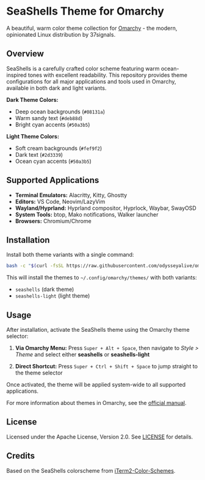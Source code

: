 # SeaShells Theme for Omarchy

A beautiful, warm color theme collection for [Omarchy](https://omarchy.org) - the modern, opinionated Linux distribution by 37signals.

## Overview

SeaShells is a carefully crafted color scheme featuring warm ocean-inspired tones with excellent readability. This repository provides theme configurations for all major applications and tools used in Omarchy, available in both dark and light variants.

**Dark Theme Colors:**
- Deep ocean backgrounds (`#08131a`)
- Warm sandy text (`#deb88d`)
- Bright cyan accents (`#50a3b5`)

**Light Theme Colors:**
- Soft cream backgrounds (`#fef9f2`)
- Dark text (`#2d3339`)
- Ocean cyan accents (`#50a3b5`)

## Supported Applications

- **Terminal Emulators:** Alacritty, Kitty, Ghostty
- **Editors:** VS Code, Neovim/LazyVim
- **Wayland/Hyprland:** Hyprland compositor, Hyprlock, Waybar, SwayOSD
- **System Tools:** btop, Mako notifications, Walker launcher
- **Browsers:** Chromium/Chrome

## Installation

Install both theme variants with a single command:

```bash
bash -c "$(curl -fsSL https://raw.githubusercontent.com/odysseyalive/omarchy-seashells-theme/main/setup)"
```

This will install the themes to `~/.config/omarchy/themes/` with both variants:
- `seashells` (dark theme)
- `seashells-light` (light theme)

## Usage

After installation, activate the SeaShells theme using the Omarchy theme selector:

1. **Via Omarchy Menu:** Press `Super + Alt + Space`, then navigate to _Style > Theme_ and select either **seashells** or **seashells-light**

2. **Direct Shortcut:** Press `Super + Ctrl + Shift + Space` to jump straight to the theme selector

Once activated, the theme will be applied system-wide to all supported applications.

For more information about themes in Omarchy, see the [official manual](https://learn.omacom.io/2/the-omarchy-manual/52/themes).

## License

Licensed under the Apache License, Version 2.0. See [LICENSE](LICENSE) for details.

## Credits

Based on the SeaShells colorscheme from [iTerm2-Color-Schemes](https://github.com/mbadolato/iTerm2-Color-Schemes).

